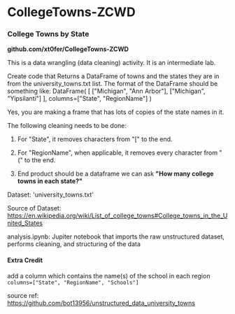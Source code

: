 #  CollegeTowns-ZCWD
### College Towns by State

**github.com/xt0fer/CollegeTowns-ZCWD**

This is a data wrangling (data cleaning) activity. It is an intermediate lab.

Create code that Returns a DataFrame of towns and the states they are in from the university_towns.txt list. The format of the DataFrame should be something like: DataFrame( [ ["Michigan", "Ann Arbor"], ["Michigan", "Yipsilanti"] ], columns=["State", "RegionName"]  )

Yes, you are making a frame that has lots of copies of the state names in it.
    
The following cleaning needs to be done:

1. For "State", it removes characters from "[" to the end.

2. For "RegionName", when applicable, it removes every character from " (" to the end.

3. End product should be a dataframe we can ask **"How many college towns in each state?"**

Dataset: 'university_towns.txt'

Source of Dataset: https://en.wikipedia.org/wiki/List_of_college_towns#College_towns_in_the_United_States

analysis.ipynb: Jupiter notebook that imports the raw unstructured dataset, performs cleaning, and structuring of the data

#### Extra Credit

add a column which contains the name(s) of the school in each region `columns=["State", "RegionName", "Schools"]`

source ref: https://github.com/bot13956/unstructured_data_university_towns
